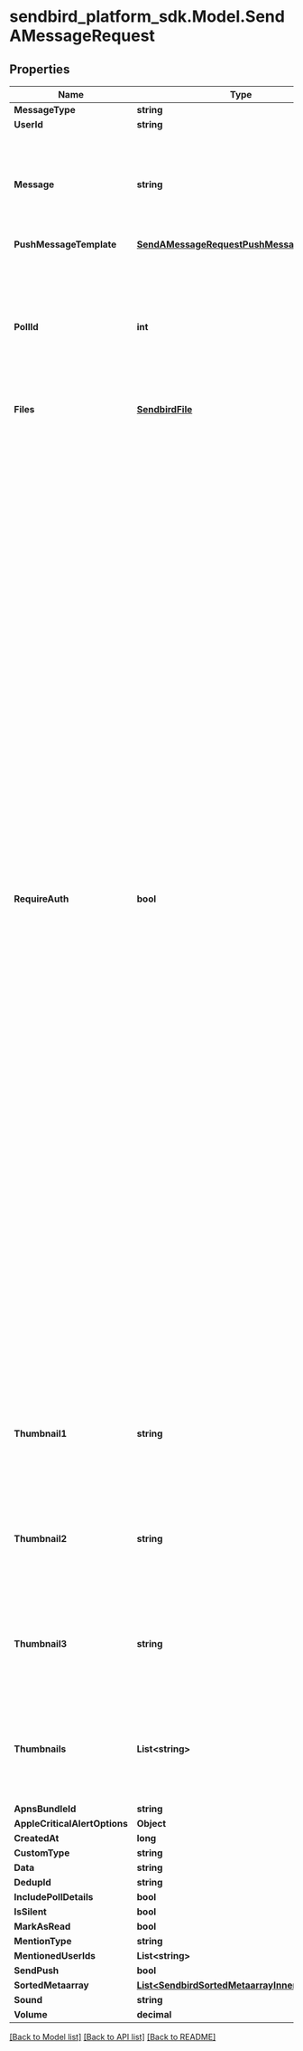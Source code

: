 
# sendbird_platform_sdk.Model.SendAMessageRequest

## Properties

Name | Type | Description | Notes
------------ | ------------- | ------------- | -------------
**MessageType** | **string** |  | 
**UserId** | **string** |  | 
**Message** | **string** | Specifies the content of the message. * This property is required when message_type is MESG or ADMM. | [optional] 
**PushMessageTemplate** | [**SendAMessageRequestPushMessageTemplate**](SendAMessageRequestPushMessageTemplate.md) |  | [optional] 
**PollId** | **int** | Specifies the ID of the poll to be associated with the message. * This property is only available for group channels and message_type is MESG. | [optional] 
**Files** | [**SendbirdFile**](SendbirdFile.md) |  | [optional] 
**RequireAuth** | **bool** | Determines whether to require an authentication key to verify if the file is being properly accessed. Only the user who uploaded the file or users who are in the channel where the file was uploaded should have access. The authentication key managed internally by the Sendbird system is generated every time a user logs in to the Sendbird server and is valid for three days starting from the last login. If set to false, Sendbird tries to access a file without any key. To access encrypted files, such as the files in the Sendbird server which are by default encrypted, the property must be set to true. (Default: false) The require_auth parameter only works if the file or URL is managed by Sendbird, which means that when you upload files using multipart format or provide URLs that point to the files hosted on the Sendbird server. However, if the file is hosted on a server or service that is not managed by Sendbird, access control and authentication for the file should be handled by the respective server or service hosting the file. | [optional] 
**Thumbnail1** | **string** | Specifies the URL of the thumbnail of the file. * This property is available when message_type is FILE. | [optional] 
**Thumbnail2** | **string** | Specifies the URL of the thumbnail of the file. * This property is available when message_type is FILE. | [optional] 
**Thumbnail3** | **string** | Specifies the URL of the thumbnail of the file. * This property is available when message_type is FILE. | [optional] 
**Thumbnails** | **List&lt;string&gt;** | Specifies the URL of the thumbnail of the file. * This property is available when message_type is FILE. | [optional] 
**ApnsBundleId** | **string** |  | [optional] 
**AppleCriticalAlertOptions** | **Object** |  | [optional] 
**CreatedAt** | **long** |  | [optional] 
**CustomType** | **string** |  | [optional] 
**Data** | **string** |  | [optional] 
**DedupId** | **string** |  | [optional] 
**IncludePollDetails** | **bool** |  | [optional] 
**IsSilent** | **bool** |  | [optional] 
**MarkAsRead** | **bool** |  | [optional] 
**MentionType** | **string** |  | [optional] 
**MentionedUserIds** | **List&lt;string&gt;** |  | [optional] 
**SendPush** | **bool** |  | [optional] 
**SortedMetaarray** | [**List&lt;SendbirdSortedMetaarrayInner&gt;**](SendbirdSortedMetaarrayInner.md) |  | [optional] 
**Sound** | **string** |  | [optional] 
**Volume** | **decimal** |  | [optional] 

[[Back to Model list]](../README.md#documentation-for-models)
[[Back to API list]](../README.md#documentation-for-api-endpoints)
[[Back to README]](../README.md)

